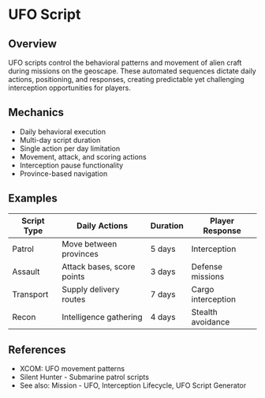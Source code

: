 # UFO Script

## Overview
UFO scripts control the behavioral patterns and movement of alien craft during missions on the geoscape. These automated sequences dictate daily actions, positioning, and responses, creating predictable yet challenging interception opportunities for players.

## Mechanics
- Daily behavioral execution
- Multi-day script duration
- Single action per day limitation
- Movement, attack, and scoring actions
- Interception pause functionality
- Province-based navigation

## Examples
| Script Type | Daily Actions | Duration | Player Response |
|-------------|---------------|----------|-----------------|
| Patrol | Move between provinces | 5 days | Interception |
| Assault | Attack bases, score points | 3 days | Defense missions |
| Transport | Supply delivery routes | 7 days | Cargo interception |
| Recon | Intelligence gathering | 4 days | Stealth avoidance |

## References
- XCOM: UFO movement patterns
- Silent Hunter - Submarine patrol scripts
- See also: Mission - UFO, Interception Lifecycle, UFO Script Generator
